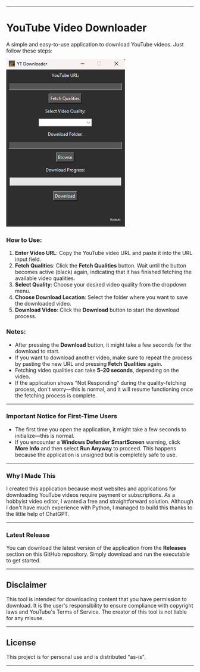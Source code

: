 
---

# YouTube Video Downloader

A simple and easy-to-use application to download YouTube videos. Just follow these steps:

![Downloader](ytdownloader.png)

### How to Use:
1. **Enter Video URL**: Copy the YouTube video URL and paste it into the URL input field.
2. **Fetch Qualities**: Click the **Fetch Qualities** button. Wait until the button becomes active (black) again, indicating that it has finished fetching the available video qualities.
3. **Select Quality**: Choose your desired video quality from the dropdown menu.
4. **Choose Download Location**: Select the folder where you want to save the downloaded video.
5. **Download Video**: Click the **Download** button to start the download process.

### Notes:
- After pressing the **Download** button, it might take a few seconds for the download to start.
- If you want to download another video, make sure to repeat the process by pasting the new URL and pressing **Fetch Qualities** again.
- Fetching video qualities can take **5–20 seconds**, depending on the video.
- If the application shows "Not Responding" during the quality-fetching process, don't worry—this is normal, and it will resume functioning once the fetching process is complete.

---

### Important Notice for First-Time Users  
- The first time you open the application, it might take a few seconds to initialize—this is normal.  
- If you encounter a **Windows Defender SmartScreen** warning, click **More Info** and then select **Run Anyway** to proceed. This happens because the application is unsigned but is completely safe to use.  

---

### Why I Made This
I created this application because most websites and applications for downloading YouTube videos require payment or subscriptions. As a hobbyist video editor, I wanted a free and straightforward solution. Although I don't have much experience with Python, I managed to build this thanks to the little help of ChatGPT.

---

### Latest Release
You can download the latest version of the application from the **Releases** section on this GitHub repository. Simply download and run the executable to get started.

---
## Disclaimer
This tool is intended for downloading content that you have permission to download. It is the user's responsibility to ensure compliance with copyright laws and YouTube's Terms of Service. The creator of this tool is not liable for any misuse.

---
## License
This project is for personal use and is distributed "as-is".

---
